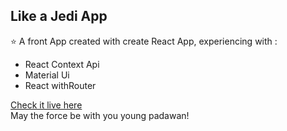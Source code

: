 ## Like a Jedi App
:star: A front App created with create React App, experiencing with :
* React Context Api
* Material Ui
* React withRouter

[Check it live here](https://lucieo.github.io/Like-a-jedi/#/)  
May the force be with you young padawan!
